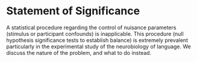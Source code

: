 # Statement of Significance

A statistical procedure regarding the control of nuisance parameters (stimulus or participant confounds) is inapplicable. This procedure (null hypothesis significance tests to establish balance) is extremely prevalent particularly in the experimental study of the neurobiology of language. We discuss the nature of the problem, and what to do instead.
